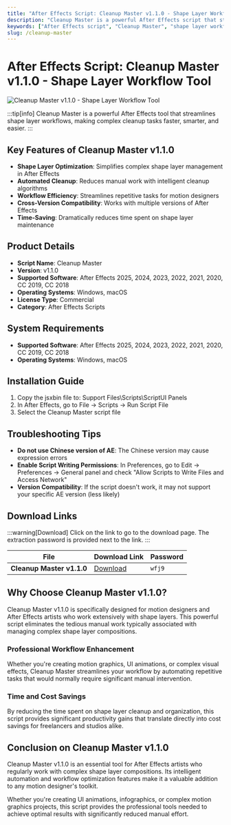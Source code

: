 ```yaml
---
title: "After Effects Script: Cleanup Master v1.1.0 - Shape Layer Workflow Tool"
description: "Cleanup Master is a powerful After Effects script that streamlines shape layer workflows, making complex cleanup tasks faster, smarter, and easier. Supports AE 2025, 2024, 2023, 2022, 2021, 2020, CC 2019, CC 2018."
keywords: ["After Effects script", "Cleanup Master", "shape layer workflow", "AE plugin", "animation tools", "motion graphics", "visual effects"]
slug: /cleanup-master
---
```

<!--Above is frontmatter Part-generate depend on content meet Google Seo, you need to balance automation efficiency with Google's core ranking factors—especially E-E-A-T (Experience, Expertise, Authoritativeness, Trustworthiness), -->

<!--First Part-This is Title -->
# After Effects Script: Cleanup Master v1.1.0 - Shape Layer Workflow Tool

<!--Second Part-This is First Banner -->
![Cleanup Master v1.1.0 - Shape Layer Workflow Tool](https://www.gfxcamp.com/wp-content/uploads/2025/08/Cleanup-Master.jpg)

:::tip[info]
Cleanup Master is a powerful After Effects tool that streamlines shape layer workflows, making complex cleanup tasks faster, smarter, and easier.
:::

## Key Features of Cleanup Master v1.1.0

- **Shape Layer Optimization**: Simplifies complex shape layer management in After Effects
- **Automated Cleanup**: Reduces manual work with intelligent cleanup algorithms
- **Workflow Efficiency**: Streamlines repetitive tasks for motion designers
- **Cross-Version Compatibility**: Works with multiple versions of After Effects
- **Time-Saving**: Dramatically reduces time spent on shape layer maintenance

## Product Details

- **Script Name**: Cleanup Master
- **Version**: v1.1.0
- **Supported Software**: After Effects 2025, 2024, 2023, 2022, 2021, 2020, CC 2019, CC 2018
- **Operating Systems**: Windows, macOS
- **License Type**: Commercial
- **Category**: After Effects Scripts

## System Requirements

- **Supported Software**: After Effects 2025, 2024, 2023, 2022, 2021, 2020, CC 2019, CC 2018
- **Operating Systems**: Windows, macOS

## Installation Guide

1. Copy the jsxbin file to: Support Files\\Scripts\\ScriptUI Panels
2. In After Effects, go to File → Scripts → Run Script File
3. Select the Cleanup Master script file

## Troubleshooting Tips

- **Do not use Chinese version of AE**: The Chinese version may cause expression errors
- **Enable Script Writing Permissions**: In Preferences, go to Edit → Preferences → General panel and check "Allow Scripts to Write Files and Access Network"
- **Version Compatibility**: If the script doesn't work, it may not support your specific AE version (less likely)

<!-- The Last Part-Download -->
## Download Links
:::warning[Download]
Click on the link to go to the download page. The extraction password is provided next to the link.
:::

| File                       | Download Link                                                              | Password |
| -------------------------- | -------------------------------------------------------------------------- | -------- |
| **Cleanup Master v1.1.0**  | [Download](https://pan.baidu.com/s/17Fz1Tr9nuy8z9WHbxy2KrQ?pwd=wfj9)        | `wfj9`   |

## Why Choose Cleanup Master v1.1.0?

Cleanup Master v1.1.0 is specifically designed for motion designers and After Effects artists who work extensively with shape layers. This powerful script eliminates the tedious manual work typically associated with managing complex shape layer compositions.

### Professional Workflow Enhancement

Whether you're creating motion graphics, UI animations, or complex visual effects, Cleanup Master streamlines your workflow by automating repetitive tasks that would normally require significant manual intervention.

### Time and Cost Savings

By reducing the time spent on shape layer cleanup and organization, this script provides significant productivity gains that translate directly into cost savings for freelancers and studios alike.

## Conclusion on Cleanup Master v1.1.0

Cleanup Master v1.1.0 is an essential tool for After Effects artists who regularly work with complex shape layer compositions. Its intelligent automation and workflow optimization features make it a valuable addition to any motion designer's toolkit.

Whether you're creating UI animations, infographics, or complex motion graphics projects, this script provides the professional tools needed to achieve optimal results with significantly reduced manual effort.